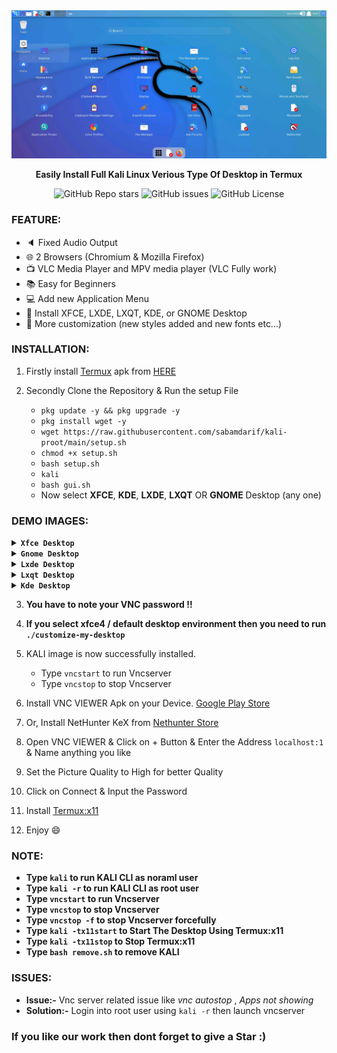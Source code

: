 
<center><img src="./image/demo-xfce.png"></center>
<p align="center"><b>Easily Install Full Kali Linux Verious Type Of Desktop in Termux</b></p>

<div align="center">

![GitHub Repo stars](https://img.shields.io/github/stars/sabamdarif/kali-proot)
![GitHub issues](https://img.shields.io/github/issues/sabamdarif/kali-proot)
![GitHub License](https://img.shields.io/github/license/sabamdarif/kali-proot)
</div>

### FEATURE:

- :speaker: Fixed Audio Output
- :globe_with_meridians: 2 Browsers (Chromium & Mozilla Firefox)
- :tv: VLC Media Player and MPV media player (VLC Fully work)
- :books: Easy for Beginners
- :computer: Add new Application Menu
- :hammer: Install XFCE, LXDE, LXQT, KDE, or GNOME Desktop
- :art: More customization (new styles added and new fonts etc...)

### INSTALLATION:

1. Firstly install [Termux](https://termux.com) apk from [HERE](https://f-droid.org/repo/com.termux_118.apk)
2. Secondly Clone the Repository & Run the setup File

   - `pkg update -y && pkg upgrade -y`
   - `pkg install wget -y`
   - `wget https://raw.githubusercontent.com/sabamdarif/kali-proot/main/setup.sh`
   - `chmod +x setup.sh`
   - `bash setup.sh`
   - `kali`
   - `bash gui.sh`
   - Now select **XFCE**, **KDE**, **LXDE**, **LXQT** OR **GNOME** Desktop (any one)

### DEMO IMAGES:
<details></br>
<summary><b><code>Xfce Desktop</code></b></summary>
<p align="center"><img src="image/demo-xfce.png"</p>
</details>
<details></br>
<summary><b><code>Gnome Desktop</code></b></summary>
<p align="center"><img src="image/demo-gnome.png"</p>
</details>
<details></br>
<summary><b><code>Lxde Desktop</code></b></summary>
<p align="center"><img src="image/demo-lxde.png"</p>
</details>
<details></br>
<summary><b><code>Lxqt Desktop</code></b></summary>
<p align="center"><img src="image/demo-lxqt.png"</p>
</details>
<details></br>
<summary><b><code>Kde Desktop</code></b></summary>
<p align="center"><img src="image/demo-kde.png"</p>
</details>

3. **You have to note your VNC password !!**
4. **If you select xfce4 / default desktop environment then you need to run `./customize-my-desktop`**
5. KALI image is now successfully installed.

   - Type `vncstart` to run Vncserver
   - Type `vncstop` to stop Vncserver

6. Install VNC VIEWER Apk on your Device. [Google Play Store](https://play.google.com/store/apps/details?id=com.realvnc.viewer.android&hl=en)
7. Or, Install NetHunter KeX from [Nethunter Store](https://store.nethunter.com/en/packages/com.offsec.nethunter.kex/)
8. Open VNC VIEWER & Click on + Button & Enter the Address `localhost:1` & Name anything you like
9. Set the Picture Quality to High for better Quality
10. Click on Connect & Input the Password
11. Install [Termux:x11](https://github.com/termux/termux-x11/releases)
12. Enjoy :smile:

### NOTE:

- **Type `kali` to run KALI CLI as noraml user**
- **Type `kali -r` to run KALI CLI as root user**
- **Type `vncstart` to run Vncserver**
- **Type `vncstop` to stop Vncserver**
- **Type `vncstop -f` to stop Vncserver forcefully**
- **Type `kali -tx11start` to Start The Desktop Using Termux:x11**
- **Type `kali -tx11stop` to Stop Termux:x11**
- **Type `bash remove.sh` to remove KALI**

### ISSUES:
- **Issue:-** Vnc server related issue like *vnc autostop* , *Apps not showing*
- **Solution:-** Login into root user using `kali -r` then launch vncserver

### If you like our work then dont forget to give a Star :)

